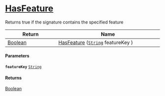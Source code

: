 # [HasFeature](./Signature--HasFeature.md)

Returns true if the signature contains the specified feature

| Return<div><a href="#"><img width=225></a></div> | Name<div><a href="#"><img width=525></a></div> | 
| --- | --- | 
| [Boolean](https://docs.microsoft.com/en-us/dotnet/api/System.Boolean) | [HasFeature](./Signature--HasFeature.md) ([`String`](https://docs.microsoft.com/en-us/dotnet/api/System.String) featureKey ) | 


#### Parameters
**`featureKey`**  [`String`](https://docs.microsoft.com/en-us/dotnet/api/System.String)<br>
#### Returns
[Boolean](https://docs.microsoft.com/en-us/dotnet/api/System.Boolean)<br>
